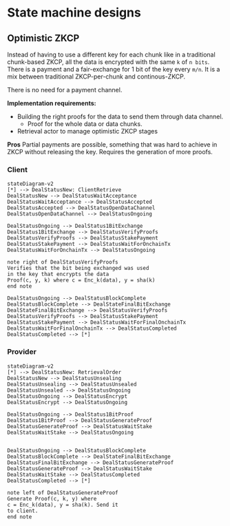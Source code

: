 # State machine designs

## Optimistic ZKCP
Instead of having to use a different key for each chunk like in
a traditional chunk-based ZKCP, all the data is encrypted with the same `k` of
`n bits`. There is a payment and a fair-exchange for 1 bit of the key every `m/n`.
It is a mix between traditional ZKCP-per-chunk and continous-ZKCP.

There is no need for a payment channel.

**Implementation requirements:**
* Building the right proofs for the data to send them through data channel.
    - Proof for the whole data or data chunks.
* Retrieval actor to manage optimistic ZKCP stages

**Pros**
Partial payments are possible, something that was hard to achieve in ZKCP without releasing
the key. Requires the generation of more proofs.



### Client
```mermaid
stateDiagram-v2
[*] --> DealStatusNew: ClientRetrieve
DealStatusNew --> DealStatusWaitAcceptance
DealStatusWaitAcceptance --> DealStatusAccepted
DealStatusAccepted --> DealStatusOpenDataChannel
DealStatusOpenDataChannel --> DealStatusOngoing

DealStatusOngoing --> DealStatus1BitExchange
DealStatus1BitExchange --> DealStatusVerifyProofs
DealStatusVerifyProofs --> DealStatusStakePayment
DealStatusStakePayment --> DealStatusWaitForOnchainTx
DealStatusWaitForOnchainTx --> DealStatusOngoing

note right of DealStatusVerifyProofs
Verifies that the bit being exchanged was used
in the key that encrypts the data
Proof(c, y, k) where c = Enc_k(data), y = sha(k) 
end note

DealStatusOngoing --> DealStatusBlockComplete
DealStatusBlockComplete --> DealStateFinalBitExchange
DealStateFinalBitExchange --> DealStatusVerifyProofs
DealStatusVerifyProofs --> DealStatusStakePayment
DealStatusStakePayment --> DealStatusWaitForFinalOnchainTx
DealStatusWaitForFinalOnchainTx --> DealStatusCompleted
DealStatusCompleted --> [*]

```

### Provider
```mermaid
stateDiagram-v2
[*] --> DealStatusNew: RetrievalOrder
DealStatusNew --> DealStatusUnsealing
DealStatusUnsealing --> DealStatusUnsealed
DealStatusUnsealed --> DealStatusOngoing
DealStatusOngoing --> DealStatusEncrypt
DealStatusEncrypt --> DealStatusOngoing

DealStatusOngoing --> DealStatus1BitProof
DealStatus1BitProof --> DealStatusGenerateProof
DealStatusGenerateProof --> DealStatusWaitStake
DealStatusWaitStake --> DealStatusOngoing


DealStatusOngoing --> DealStatusBlockComplete
DealStatusBlockComplete --> DealStateFinalBitExchange
DealStatusFinalBitExchange --> DealStatusGenerateProof
DealStatusGenerateProof --> DealStatusWaitStake
DealStatusWaitStake --> DealStatusCompleted
DealStatusCompleted --> [*]

note left of DealStatusGenerateProof
Generate Proof(c, k, y) where
c = Enc_k(data), y = sha(k). Send it
to client.
end note

```